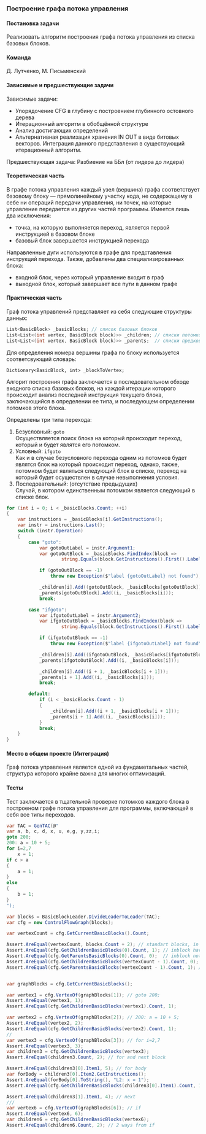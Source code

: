 ### Построение графа потока управления
#### Постановка задачи
Реализовать алгоритм построения графа потока управления из списка базовых блоков.
#### Команда
Д. Лутченко, М. Письменский
#### Зависимые и предшествующие задачи
Зависимые задачи:
- Упорядочение CFG в глубину с построением глубинного остовного дерева
- Итерационный алгоритм в обобщённой структуре
- Анализ достигающих определений
- Альтернативная реализация хранения IN OUT в виде битовых векторов. Интеграция данного представления в существующий итерационный алгоритм.

Предшествующая задача: Разбиение на ББл (от лидера до лидера)

#### Теоретическая часть
В графе потока управления каждый узел (вершина) графа соответствует базовому блоку — прямолинейному участку кода, не содержащему в себе ни операций передачи управления, ни точек, на которые управление передается из других частей программы. Имеется лишь два исключения:

 - точка, на которую выполняется переход, является первой инструкцией в базовом блоке
 - базовый блок завершается инструкцией перехода

Направленные дуги используются в графе для представления инструкций перехода. Также, добавлены два специализированных блока:

- входной блок, через который управление входит в граф
- выходной блок, который завершает все пути в данном графе

#### Практическая часть

Граф потока управлений представляет из себя следующие структуры данных:

```csharp
List<BasicBlock> _basicBlocks; // список базовых блоков
List<List<(int vertex, BasicBlock block)>> _children; // списки потомков каждого блока
List<List<(int vertex, BasicBlock block)>> _parents;  // списки предков каждого блока
```

Для определения номера вершины графа по блоку используется соответсвующий словарь:
```
Dictionary<BasicBlock, int> _blockToVertex;
```

Алгорит построения графа заключается в последовательном обходе входного списка базовых блоков, на каждой итерации которого происходит анализ последней инструкция текущего блока, заключающийся в определении ее типа, и последующем определении потомков этого блока.

Определены три типа перехода:
1. Безусловный: ```goto```  
	Осуществляется поиск блока на который происходит переход, который и будет являтся его потомком.
2. Условный: ```ifgoto```  
	Как и в случае безусловного перехода одним из потомков будет являтся блок на который происходит переход, однако, также, потомком будет являться следующий блок в списке, переход на который будет осуществлен в случае невыполнения условия.
3. Последовательный: (отсутствие предыдущих)  
	Случай, в котором единственным потомком является следующий в списке блок.
```csharp
for (int i = 0; i < _basicBlocks.Count; ++i)
{
    var instructions = _basicBlocks[i].GetInstructions();
    var instr = instructions.Last();
    switch (instr.Operation)
    {
        case "goto":
            var gotoOutLabel = instr.Argument1;
            var gotoOutBlock = _basicBlocks.FindIndex(block =>
                    string.Equals(block.GetInstructions().First().Label, gotoOutLabel));

            if (gotoOutBlock == -1)
                throw new Exception($"label {gotoOutLabel} not found");

            _children[i].Add((gotoOutBlock, _basicBlocks[gotoOutBlock]));
            _parents[gotoOutBlock].Add((i, _basicBlocks[i]));
            break;

        case "ifgoto":
            var ifgotoOutLabel = instr.Argument2;
            var ifgotoOutBlock = _basicBlocks.FindIndex(block =>
                    string.Equals(block.GetInstructions().First().Label, ifgotoOutLabel));

            if (ifgotoOutBlock == -1)
                throw new Exception($"label {ifgotoOutLabel} not found");

            _children[i].Add((ifgotoOutBlock, _basicBlocks[ifgotoOutBlock]));
            _parents[ifgotoOutBlock].Add((i, _basicBlocks[i]));

            _children[i].Add((i + 1, _basicBlocks[i + 1]));
            _parents[i + 1].Add((i, _basicBlocks[i]));
            break;

        default:
            if (i < _basicBlocks.Count - 1)
            {
                _children[i].Add((i + 1, _basicBlocks[i + 1]));
                _parents[i + 1].Add((i, _basicBlocks[i]));
            }
            break;
    }
}

```

#### Место в общем проекте (Интеграция)
Граф потока управления является одной из фундаметальных частей, структура которого крайне важна для многих оптимизаций.
#### Тесты
Тест заключается в тщательной проверке потомков каждого блока в построеном графе потока управления для программы, включающей в себя все типы переходов.
```csharp
var TAC = GenTAC(@"
var a, b, c, d, x, u, e,g, y,zz,i;
goto 200;
200: a = 10 + 5;
for i=2,7 
	x = 1;
if c > a
{
	a = 1;
}
else 
{
    b = 1;
}
");

var blocks = BasicBlockLeader.DivideLeaderToLeader(TAC);
var cfg = new ControlFlowGraph(blocks);

var vertexCount = cfg.GetCurrentBasicBlocks().Count;

Assert.AreEqual(vertexCount, blocks.Count + 2); // standart blocks, in and out
Assert.AreEqual(cfg.GetChildrenBasicBlocks(0).Count, 1); // inblock have 1 child
Assert.AreEqual(cfg.GetParentsBasicBlocks(0).Count, 0);  // inblock not have parents
Assert.AreEqual(cfg.GetChildrenBasicBlocks(vertexCount - 1).Count, 0); // outblock not have childs
Assert.AreEqual(cfg.GetParentsBasicBlocks(vertexCount - 1).Count, 1); // outblock have 1 parent


var graphBlocks = cfg.GetCurrentBasicBlocks();

var vertex1 = cfg.VertexOf(graphBlocks[1]); // goto 200;
Assert.AreEqual(vertex1, 1);
Assert.AreEqual(cfg.GetChildrenBasicBlocks(vertex1).Count, 1);

var vertex2 = cfg.VertexOf(graphBlocks[2]); // 200: a = 10 + 5;
Assert.AreEqual(vertex2, 2);
Assert.AreEqual(cfg.GetChildrenBasicBlocks(vertex2).Count, 1);
//
var vertex3 = cfg.VertexOf(graphBlocks[3]); // for i=2,7
Assert.AreEqual(vertex3, 3);
var children3 = cfg.GetChildrenBasicBlocks(vertex3);
Assert.AreEqual(children3.Count, 2); // for and next block

Assert.AreEqual(children3[0].Item1, 5); // for body
var forBody = children3[0].Item2.GetInstructions();
Assert.AreEqual(forBody[0].ToString(), "L2: x = 1");
Assert.AreEqual(cfg.GetChildrenBasicBlocks(children3[0].Item1).Count, 1); // only goto for

Assert.AreEqual(children3[1].Item1, 4); // next
///
var vertex6 = cfg.VertexOf(graphBlocks[6]); // if
Assert.AreEqual(vertex6, 6);
var children6 = cfg.GetChildrenBasicBlocks(vertex6);
Assert.AreEqual(children6.Count, 2); // 2 ways from if
```
